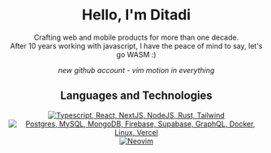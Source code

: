 <h1 align="center">Hello, I'm Ditadi</h1>

<p align="center">Crafting web and mobile products for more than one decade. <br/> After 10 years working with javascript, I have the peace of mind to say, let's go WASM :)</p>
<p align="center"><i>new github account - vim motion in everything</i></p>
<h2 align="center">Languages and Technologies</h2>
<p align="center">
  <a href="#">
    <img src="https://skillicons.dev/icons?i=ts,react,nextjs,nodejs,rust,tailwind" alt="Typescript, React, NextJS, NodeJS, Rust, Tailwind" /></br>
    <img src="https://skillicons.dev/icons?i=mongodb,mysql,postgres,firebase,supabase,graphql,docker,linux,vercel" alt="Postgres, MySQL, MongoDB, Firebase, Supabase, GraphQL, Docker, Linux, Vercel" /></br>
    <img src="https://skillicons.dev/icons?i=neovim" alt="Neovim" />
    
  </a>
</p>


